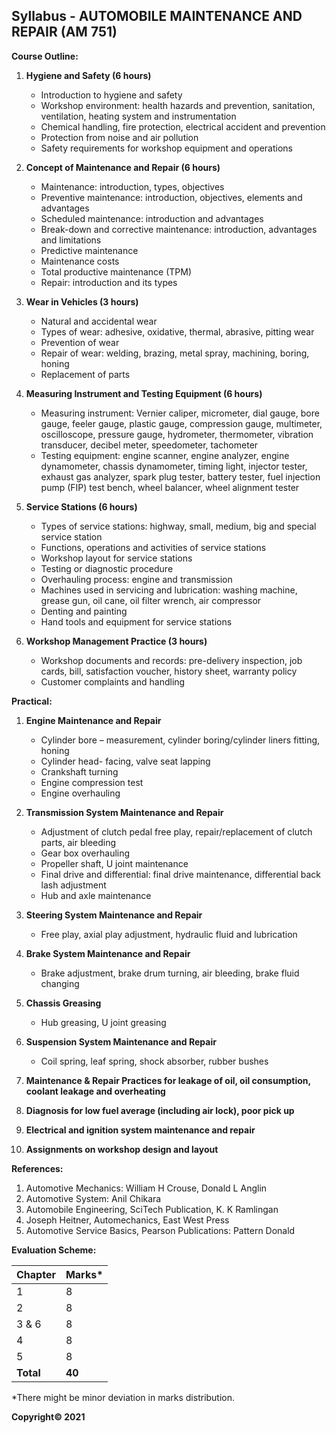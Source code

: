 ## Syllabus - AUTOMOBILE MAINTENANCE AND REPAIR (AM 751)

**Course Outline:**

1. **Hygiene and Safety (6 hours)**
    * Introduction to hygiene and safety
    * Workshop environment: health hazards and prevention, sanitation, ventilation, heating system and instrumentation
    * Chemical handling, fire protection, electrical accident and prevention
    * Protection from noise and air pollution
    * Safety requirements for workshop equipment and operations

2. **Concept of Maintenance and Repair (6 hours)**
    * Maintenance: introduction, types, objectives
    * Preventive maintenance: introduction, objectives, elements and advantages
    * Scheduled maintenance: introduction and advantages
    * Break-down and corrective maintenance: introduction, advantages and limitations
    * Predictive maintenance
    * Maintenance costs
    * Total productive maintenance (TPM)
    * Repair: introduction and its types

3. **Wear in Vehicles (3 hours)**
    * Natural and accidental wear
    * Types of wear: adhesive, oxidative, thermal, abrasive, pitting wear
    * Prevention of wear
    * Repair of wear: welding, brazing, metal spray, machining, boring, honing
    * Replacement of parts

4. **Measuring Instrument and Testing Equipment (6 hours)**
    * Measuring instrument: Vernier caliper, micrometer, dial gauge, bore gauge, feeler gauge, plastic gauge, compression gauge, multimeter, oscilloscope, pressure gauge, hydrometer, thermometer, vibration transducer, decibel meter, speedometer, tachometer
    * Testing equipment: engine scanner, engine analyzer, engine dynamometer, chassis dynamometer, timing light, injector tester, exhaust gas analyzer, spark plug tester, battery tester, fuel injection pump (FIP) test bench, wheel balancer, wheel alignment tester

5. **Service Stations (6 hours)**
    * Types of service stations: highway, small, medium, big and special service station
    * Functions, operations and activities of service stations
    * Workshop layout for service stations
    * Testing or diagnostic procedure
    * Overhauling process: engine and transmission
    * Machines used in servicing and lubrication: washing machine, grease gun, oil cane, oil filter wrench, air compressor
    * Denting and painting
    * Hand tools and equipment for service stations

6. **Workshop Management Practice (3 hours)**
    * Workshop documents and records: pre-delivery inspection, job cards, bill, satisfaction voucher, history sheet, warranty policy
    * Customer complaints and handling

**Practical:**

1. **Engine Maintenance and Repair**
    * Cylinder bore – measurement, cylinder boring/cylinder liners fitting, honing
    * Cylinder head- facing, valve seat lapping
    * Crankshaft turning
    * Engine compression test
    * Engine overhauling

2. **Transmission System Maintenance and Repair**
    * Adjustment of clutch pedal free play, repair/replacement of clutch parts, air bleeding
    * Gear box overhauling
    * Propeller shaft, U joint maintenance
    * Final drive and differential: final drive maintenance, differential back lash adjustment
    * Hub and axle maintenance

3. **Steering System Maintenance and Repair**
    * Free play, axial play adjustment, hydraulic fluid and lubrication

4. **Brake System Maintenance and Repair**
    * Brake adjustment, brake drum turning, air bleeding, brake fluid changing

5. **Chassis Greasing**
    * Hub greasing, U joint greasing

6. **Suspension System Maintenance and Repair**
    * Coil spring, leaf spring, shock absorber, rubber bushes

7. **Maintenance & Repair Practices for leakage of oil, oil consumption, coolant leakage and overheating**

8. **Diagnosis for low fuel average (including air lock), poor pick up**

9. **Electrical and ignition system maintenance and repair**

10. **Assignments on workshop design and layout**

**References:**

1. Automotive Mechanics: William H Crouse, Donald L Anglin
2. Automotive System: Anil Chikara
3. Automobile Engineering, SciTech Publication, K. K Ramlingan
4. Joseph Heitner, Automechanics, East West Press
5. Automotive Service Basics, Pearson Publications: Pattern Donald

**Evaluation Scheme:**

| Chapter | Marks* |
|---|---|
| 1 | 8 |
| 2 | 8 |
| 3 & 6 | 8 |
| 4 | 8 |
| 5 | 8 |
| **Total** | **40** |

*There might be minor deviation in marks distribution.

**Copyright&copy; 2021** 
